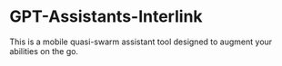 # GPT-Assistants-Interlink
This is a mobile quasi-swarm assistant tool designed to augment your abilities on the go.

